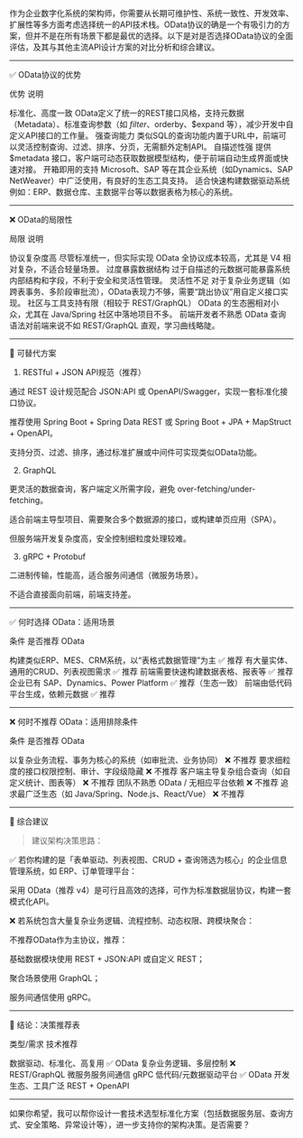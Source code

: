作为企业数字化系统的架构师，你需要从长期可维护性、系统一致性、开发效率、扩展性等多方面考虑选择统一的API技术栈。OData协议的确是一个有吸引力的方案，但并不是在所有场景下都是最优的选择。以下是对是否选择OData协议的全面评估，及其与其他主流API设计方案的对比分析和综合建议。


---

✅ OData协议的优势

优势	说明

标准化、高度一致	OData定义了统一的REST接口风格，支持元数据（Metadata）、标准查询参数（如 $filter、$orderby、$expand 等），减少开发中自定义API接口的工作量。
强查询能力	类似SQL的查询功能内置于URL中，前端可以灵活控制查询、过滤、排序、分页，无需额外定制API。
自描述性强	提供 $metadata 接口，客户端可动态获取数据模型结构，便于前端自动生成界面或快速对接。
开箱即用的支持	Microsoft、SAP 等在其企业系统（如Dynamics、SAP NetWeaver）中广泛使用，有良好的生态工具支持。
适合快速构建数据驱动系统	例如：ERP、数据仓库、主数据平台等以数据表格为核心的系统。



---

❌ OData的局限性

局限	说明

协议复杂度高	尽管标准统一，但实际实现 OData 全协议成本较高，尤其是 V4 相对复杂，不适合轻量场景。
过度暴露数据结构	过于自描述的元数据可能暴露系统内部结构和字段，不利于安全和灵活性管理。
灵活性不足	对于复杂业务逻辑（如跨表事务、多阶段审批流），OData表现力不够，需要“跳出协议”用自定义接口实现。
社区与工具支持有限（相较于 REST/GraphQL）	OData 的生态圈相对小众，尤其在 Java/Spring 社区中落地项目不多。
前端开发者不熟悉	OData 查询语法对前端来说不如 REST/GraphQL 直观，学习曲线略陡。



---

🔄 可替代方案

1. RESTful + JSON API规范（推荐）

通过 REST 设计规范配合 JSON:API 或 OpenAPI/Swagger，实现一套标准化接口协议。

推荐使用 Spring Boot + Spring Data REST 或 Spring Boot + JPA + MapStruct + OpenAPI。

支持分页、过滤、排序，通过标准扩展或中间件可实现类似OData功能。


2. GraphQL

更灵活的数据查询，客户端定义所需字段，避免 over-fetching/under-fetching。

适合前端主导型项目、需要聚合多个数据源的接口，或构建单页应用（SPA）。

但服务端开发复杂度高，安全控制细粒度处理较难。


3. gRPC + Protobuf

二进制传输，性能高，适合服务间通信（微服务场景）。

不适合直接面向前端，前端支持差。



---

✅ 何时选择 OData：适用场景

条件	是否推荐 OData

构建类似ERP、MES、CRM系统，以“表格式数据管理”为主	✅ 推荐
有大量实体、通用的CRUD、列表视图需求	✅ 推荐
前端需要快速构建数据表格、报表等	✅ 推荐
企业已有 SAP、Dynamics、Power Platform	✅ 推荐（生态一致）
前端由低代码平台生成，依赖元数据	✅ 推荐



---

❌ 何时不推荐 OData：适用排除条件

条件	是否推荐 OData

以复杂业务流程、事务为核心的系统（如审批流、业务协同）	❌ 不推荐
要求细粒度的接口权限控制、审计、字段级隐藏	❌ 不推荐
客户端主导复杂组合查询（如自定义统计、图表等）	❌ 不推荐
团队不熟悉 OData / 无相应平台依赖	❌ 不推荐
追求最广泛生态（如 Java/Spring、Node.js、React/Vue）	❌ 不推荐



---

📌 综合建议

> 建议架构决策思路：



✅ 若你构建的是「表单驱动、列表视图、CRUD + 查询筛选为核心」的企业信息管理系统，如 ERP、订单管理平台：

采用 OData（推荐 v4）是可行且高效的选择，可作为标准数据层协议，构建一套模式化API。


❌ 若系统包含大量复杂业务逻辑、流程控制、动态权限、跨模块聚合：

不推荐OData作为主协议，推荐：

基础数据模块使用 REST + JSON:API 或自定义 REST；

聚合场景使用 GraphQL；

服务间通信使用 gRPC。




---

🧭 结论：决策推荐表

类型/需求	技术推荐

数据驱动、标准化、高复用	✅ OData
复杂业务逻辑、多层控制	❌ REST/GraphQL
微服务服务间通信	gRPC
低代码/元数据驱动平台	✅ OData
开发生态、工具广泛	REST + OpenAPI



---

如果你希望，我可以帮你设计一套技术选型标准化方案（包括数据服务层、查询方式、安全策略、异常设计等），进一步支持你的架构决策。是否需要？

